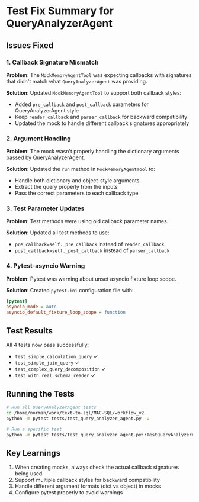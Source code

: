 # Test Fix Summary for QueryAnalyzerAgent

## Issues Fixed

### 1. Callback Signature Mismatch
**Problem**: The `MockMemoryAgentTool` was expecting callbacks with signatures that didn't match what `QueryAnalyzerAgent` was providing.

**Solution**: Updated `MockMemoryAgentTool` to support both callback styles:
- Added `pre_callback` and `post_callback` parameters for QueryAnalyzerAgent style
- Keep `reader_callback` and `parser_callback` for backward compatibility
- Updated the mock to handle different callback signatures appropriately

### 2. Argument Handling
**Problem**: The mock wasn't properly handling the dictionary arguments passed by QueryAnalyzerAgent.

**Solution**: Updated the `run` method in `MockMemoryAgentTool` to:
- Handle both dictionary and object-style arguments
- Extract the query properly from the inputs
- Pass the correct parameters to each callback type

### 3. Test Parameter Updates
**Problem**: Test methods were using old callback parameter names.

**Solution**: Updated all test methods to use:
- `pre_callback=self._pre_callback` instead of `reader_callback`
- `post_callback=self._post_callback` instead of `parser_callback`

### 4. Pytest-asyncio Warning
**Problem**: Pytest was warning about unset asyncio fixture loop scope.

**Solution**: Created `pytest.ini` configuration file with:
```ini
[pytest]
asyncio_mode = auto
asyncio_default_fixture_loop_scope = function
```

## Test Results

All 4 tests now pass successfully:
- `test_simple_calculation_query` ✓
- `test_simple_join_query` ✓
- `test_complex_query_decomposition` ✓
- `test_with_real_schema_reader` ✓

## Running the Tests

```bash
# Run all QueryAnalyzerAgent tests
cd /home/norman/work/text-to-sql/MAC-SQL/workflow_v2
python -m pytest tests/test_query_analyzer_agent.py -v

# Run a specific test
python -m pytest tests/test_query_analyzer_agent.py::TestQueryAnalyzerAgentBIRD::test_simple_calculation_query -v
```

## Key Learnings

1. When creating mocks, always check the actual callback signatures being used
2. Support multiple callback styles for backward compatibility
3. Handle different argument formats (dict vs object) in mocks
4. Configure pytest properly to avoid warnings